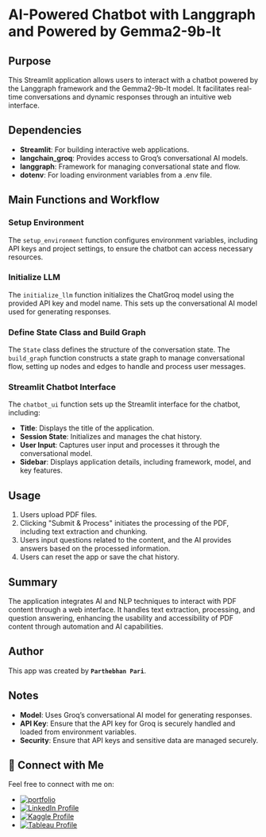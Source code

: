 # **AI-Powered Chatbot with Langgraph and Powered by Gemma2-9b-It**

## **Purpose**

This Streamlit application allows users to interact with a chatbot powered by the Langgraph framework and the Gemma2-9b-It model. It facilitates real-time conversations and dynamic responses through an intuitive web interface.

## **Dependencies**

- **Streamlit**: For building interactive web applications.
- **langchain_groq**: Provides access to Groq’s conversational AI models.
- **langgraph**: Framework for managing conversational state and flow.
- **dotenv**: For loading environment variables from a .env file.

## **Main Functions and Workflow**

### **Setup Environment**

The `setup_environment` function configures environment variables, including API keys and project settings, to ensure the chatbot can access necessary resources.

### **Initialize LLM**

The `initialize_llm` function initializes the ChatGroq model using the provided API key and model name. This sets up the conversational AI model used for generating responses.

### **Define State Class and Build Graph**

The `State` class defines the structure of the conversation state. The `build_graph` function constructs a state graph to manage conversational flow, setting up nodes and edges to handle and process user messages.

### **Streamlit Chatbot Interface**

The `chatbot_ui` function sets up the Streamlit interface for the chatbot, including:
- **Title**: Displays the title of the application.
- **Session State**: Initializes and manages the chat history.
- **User Input**: Captures user input and processes it through the conversational model.
- **Sidebar**: Displays application details, including framework, model, and key features.

## **Usage**

1. Users upload PDF files.
2. Clicking "Submit & Process" initiates the processing of the PDF, including text extraction and chunking.
3. Users input questions related to the content, and the AI provides answers based on the processed information.
4. Users can reset the app or save the chat history.

## **Summary**

The application integrates AI and NLP techniques to interact with PDF content through a web interface. It handles text extraction, processing, and question answering, enhancing the usability and accessibility of PDF content through automation and AI capabilities.

## **Author**

This app was created by **`Parthebhan Pari`**.

## **Notes**

- **Model**: Uses Groq’s conversational AI model for generating responses.
- **API Key**: Ensure that the API key for Groq is securely handled and loaded from environment variables.
- **Security**: Ensure that API keys and sensitive data are managed securely.

## **🔗 Connect with Me**

Feel free to connect with me on:

- [![portfolio](https://img.shields.io/badge/my_portfolio-000?style=for-the-badge&logo=ko-fi&logoColor=white)](https://parthebhan143.wixsite.com/datainsights)
- [![LinkedIn Profile](https://img.shields.io/badge/LinkedIn_Profile-000?style=for-the-badge&logo=linkedin&logoColor=white)](https://www.linkedin.com/in/parthebhan)
- [![Kaggle Profile](https://img.shields.io/badge/Kaggle_Profile-000?style=for-the-badge&logo=kaggle&logoColor=white)](https://www.kaggle.com/parthebhan)
- [![Tableau Profile](https://img.shields.io/badge/Tableau_Profile-000?style=for-the-badge&logo=tableau&logoColor=white)](https://public.tableau.com/app/profile/parthebhan.pari/vizzes)
